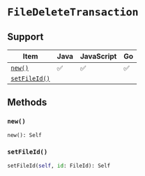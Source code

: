 # `FileDeleteTransaction`

## Support

| Item | Java | JavaScript | Go
| - | - | - | - |
| [`new()`](#new) | ✅ | ✅ | ✅
| [`setFileId()`](#setFileId)

## Methods

### `new()`

```python
new(): Self
```

### `setFileId()`

```python
setFileId(self, id: FileId): Self
```
